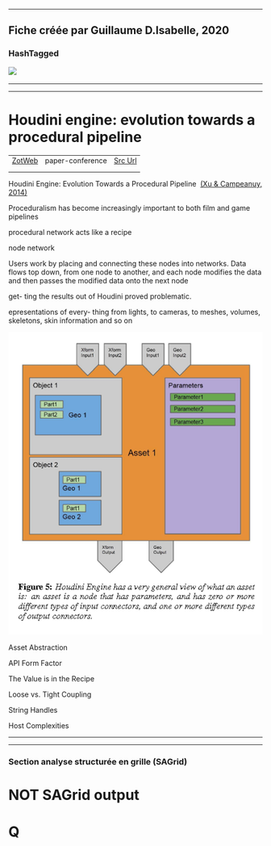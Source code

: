 
----
Fiche créée par Guillaume D.Isabelle, 2020 
---- 

### HashTagged 



![](11ba622f-03f3-4274-8b78-941c9ffb2bee)



----

----



# Houdini engine: evolution towards a procedural pipeline
|       |       |       |
|  ---  |  ---  |  ---  |
|   [ZotWeb](http://zotero.org/users/180474/items/W4A6AF9C)    | paper-conference      | [Src Url](http://doi.org/10.1145/2633374.2633378)      |
|       |       |       |
|       |       |       |

Houdini Engine: Evolution Towards a Procedural Pipeline  [(Xu & Campeanuy, 2014)](https://www.zotero.org/google-docs/?PXkeiQ)



Proceduralism has become increasingly important to both film and game pipelines



procedural network acts like a recipe



node network



Users work by placing and connecting these nodes into networks. Data flows top down, from one node to another, and each node modifies the data and then passes the modified data onto the next node



get- ting the results out of Houdini proved problematic.



epresentations of every- thing from lights, to cameras, to meshes, volumes, skeletons, skin information and so on





![](12Ep3kB93vrKA2a4KzQp.png)



Asset Abstraction



API Form Factor



The Value is in the Recipe



Loose vs. Tight Coupling



String Handles



Host Complexities






----

----



### Section analyse structurée en grille (SAGrid)


# NOT SAGrid output

# Q

